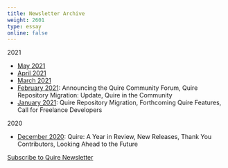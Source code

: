 ```yaml
---
title: Newsletter Archive
weight: 2601
type: essay
online: false
---
```


2021

<script type="text/javascript" src="https://newsletters.getty.edu/t/t/p/hulye/0/1/0/0/0/"></script>

- [May 2021](/downloads/may.html)
- [April 2021](/downloads/april.html)
- [March 2021](/downloads/march.html)
- [February 2021](https://mailchi.mp/1560ae4535e7/quire-newsletter-february-2021?e=5c4361e9ac): Announcing the Quire Community Forum, Quire Repository Migration: Update, Quire in the Community
- [January 2021](https://mailchi.mp/a37708de5fe9/quire-newsletter-january-2021): Quire Repository Migration, Forthcoming Quire Features, Call for Freelance Developers

2020

- [December 2020](https://mailchi.mp/d030942ba347/quire-a-year-in-review?e=5c4361e9ac): Quire: A Year in Review, New Releases, Thank You Contributors, Looking Ahead to the Future

<div class="action-button">

[Subscribe to Quire Newsletter](https://newsletters.getty.edu/h/t/DDE7B9372AAF01E4)

</div>
